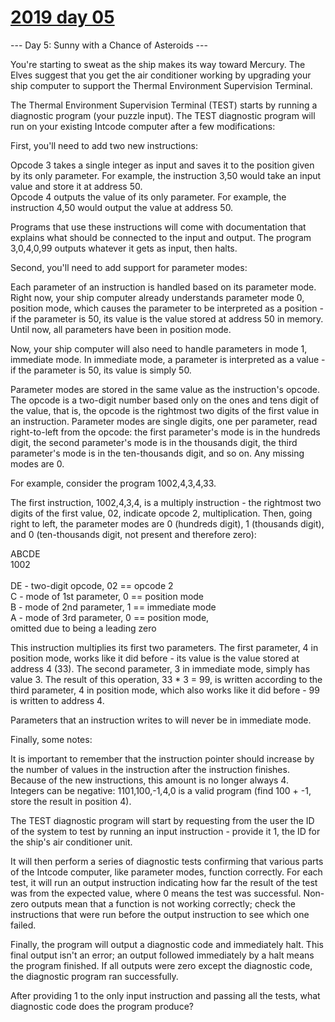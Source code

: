 # [2019 day 05](https://adventofcode.com/2019/day/5)

--- Day 5: Sunny with a Chance of Asteroids ---

You're starting to sweat as the ship makes its way toward Mercury.  The Elves suggest that you get the air conditioner working by upgrading your ship computer to support the Thermal Environment Supervision Terminal.



The Thermal Environment Supervision Terminal (TEST) starts by running a diagnostic program (your puzzle input).  The TEST diagnostic program will run on your existing Intcode computer after a few modifications:



First, you'll need to add two new instructions:



Opcode 3 takes a single integer as input and saves it to the position given by its only parameter. For example, the instruction 3,50 would take an input value and store it at address 50.\
Opcode 4 outputs the value of its only parameter. For example, the instruction 4,50 would output the value at address 50.



Programs that use these instructions will come with documentation that explains what should be connected to the input and output. The program 3,0,4,0,99 outputs whatever it gets as input, then halts.



Second, you'll need to add support for parameter modes:



Each parameter of an instruction is handled based on its parameter mode.  Right now, your ship computer already understands parameter mode 0, position mode, which causes the parameter to be interpreted as a position - if the parameter is 50, its value is the value stored at address 50 in memory. Until now, all parameters have been in position mode.



Now, your ship computer will also need to handle parameters in mode 1, immediate mode. In immediate mode, a parameter is interpreted as a value - if the parameter is 50, its value is simply 50.



Parameter modes are stored in the same value as the instruction's opcode.  The opcode is a two-digit number based only on the ones and tens digit of the value, that is, the opcode is the rightmost two digits of the first value in an instruction. Parameter modes are single digits, one per parameter, read right-to-left from the opcode: the first parameter's mode is in the hundreds digit, the second parameter's mode is in the thousands digit, the third parameter's mode is in the ten-thousands digit, and so on. Any missing modes are 0.



For example, consider the program 1002,4,3,4,33.



The first instruction, 1002,4,3,4, is a multiply instruction - the rightmost two digits of the first value, 02, indicate opcode 2, multiplication.  Then, going right to left, the parameter modes are 0 (hundreds digit), 1 (thousands digit), and 0 (ten-thousands digit, not present and therefore zero):



ABCDE\
 1002\
\
DE - two-digit opcode,      02 == opcode 2\
 C - mode of 1st parameter,  0 == position mode\
 B - mode of 2nd parameter,  1 == immediate mode\
 A - mode of 3rd parameter,  0 == position mode,\
                                  omitted due to being a leading zero



This instruction multiplies its first two parameters.  The first parameter, 4 in position mode, works like it did before - its value is the value stored at address 4 (33). The second parameter, 3 in immediate mode, simply has value 3. The result of this operation, 33 * 3 = 99, is written according to the third parameter, 4 in position mode, which also works like it did before - 99 is written to address 4.



Parameters that an instruction writes to will never be in immediate mode.



Finally, some notes:



It is important to remember that the instruction pointer should increase by the number of values in the instruction after the instruction finishes. Because of the new instructions, this amount is no longer always 4.\
Integers can be negative: 1101,100,-1,4,0 is a valid program (find 100 + -1, store the result in position 4).



The TEST diagnostic program will start by requesting from the user the ID of the system to test by running an input instruction - provide it 1, the ID for the ship's air conditioner unit.



It will then perform a series of diagnostic tests confirming that various parts of the Intcode computer, like parameter modes, function correctly. For each test, it will run an output instruction indicating how far the result of the test was from the expected value, where 0 means the test was successful.  Non-zero outputs mean that a function is not working correctly; check the instructions that were run before the output instruction to see which one failed.



Finally, the program will output a diagnostic code and immediately halt. This final output isn't an error; an output followed immediately by a halt means the program finished.  If all outputs were zero except the diagnostic code, the diagnostic program ran successfully.



After providing 1 to the only input instruction and passing all the tests, what diagnostic code does the program produce?



